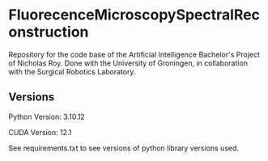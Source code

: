 # FluorecenceMicroscopySpectralReconstruction
Repository for the code base of the Artificial Intelligence Bachelor's Project of Nicholas Roy. Done with the University of Groningen, in collaboration with the Surgical Robotics Laboratory.

## Versions

Python Version: 3.10.12

CUDA Version: 12.1

See requirements.txt to see versions of python library versions used.


